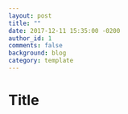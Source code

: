 ```yaml
---
layout: post
title: ""
date: 2017-12-11 15:35:00 -0200
author_id: 1
comments: false
background: blog
category: template
---
```


# Title

